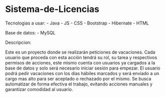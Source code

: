 # Sistema-de-Licencias

Tecnologias a usar:
    - Java
    - JS
    - CSS
    - Bootstrap
    - Hibernate
    - HTML
    
Base de datos: 
    - MySQL
    
Descripcion:

Este es un proyecto donde se realizarán peticiones de vacaciones. Cada usuario que proceda con esta acción tendrá su rol, su tarea y respectivos permisos de acciones, este mismo cuenta con usuarios ya cargados a la base de datos y solo será necesario iniciar sesión para empezar. El usuario podrá pedir vacaciones con los días hábiles marcados y será enviado a un cargo mas alto para ser aceptado o rechazado por el mismo. Se busca automatizar de forma efectiva el trabajo, evitando acciones manuales y garantizar comodidad al usuario.
